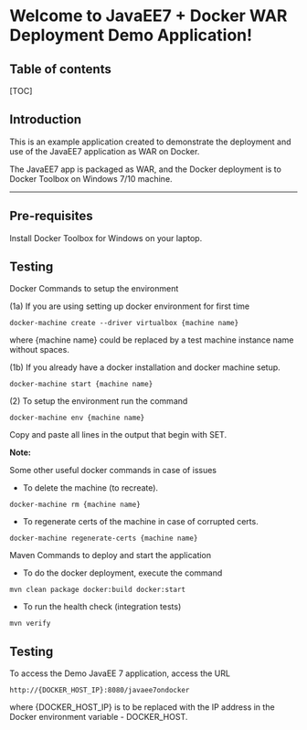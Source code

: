 Welcome to JavaEE7 + Docker WAR Deployment Demo Application!
===================

Table of contents
-------------

[TOC]

Introduction
-------------
This is an example application created to demonstrate the deployment and use of the JavaEE7 application as WAR on Docker.

The JavaEE7 app is packaged as WAR, and the Docker deployment is to Docker Toolbox on Windows 7/10 machine.

----------


Pre-requisites
-------------

Install Docker Toolbox for Windows on your laptop.


Testing
-------------

Docker Commands to setup the environment

(1a) If you are using setting up docker environment for first time

```
docker-machine create --driver virtualbox {machine name}
```

where {machine name} could be replaced by a test machine instance name without spaces.

(1b) If you already have a docker installation and docker machine setup.

```
docker-machine start {machine name}
```

(2) To setup the environment run the command

```
docker-machine env {machine name}
```

Copy and paste all lines in the output that begin with SET.

**Note:**

Some other useful docker commands in case of issues

- To delete the machine (to recreate).
```
docker-machine rm {machine name}
```
- To regenerate certs of the machine in case of corrupted certs.
```
docker-machine regenerate-certs {machine name}
```

Maven Commands to deploy and start the application

- To do the docker deployment, execute the command
```
mvn clean package docker:build docker:start
```
- To run the health check (integration tests)
```
mvn verify
```

Testing
-------------

To access the Demo JavaEE 7 application, access the URL
```
http://{DOCKER_HOST_IP}:8080/javaee7ondocker
```

where {DOCKER_HOST_IP} is to be replaced with the IP address in the Docker environment variable - DOCKER_HOST.

